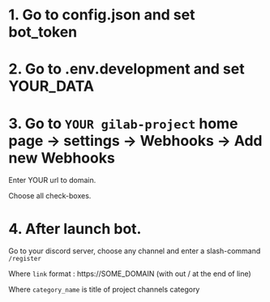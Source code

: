 # 1. Go to config.json and set bot_token

# 2. Go to .env.development and set YOUR_DATA

# 3. Go to `YOUR gilab-project` home page -> settings -> Webhooks -> Add new Webhooks

Enter YOUR url to domain.

Choose all check-boxes.

# 4. After launch bot. 
Go to your discord server, choose any channel and enter a slash-command `/register` 

Where `link` format : https://SOME_DOMAIN (with out / at the end of line)

Where `category_name` is title of project channels category 
